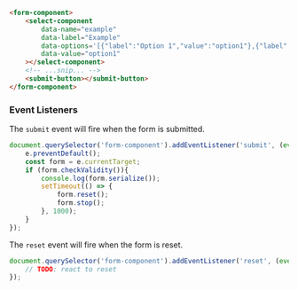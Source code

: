```html
<form-component>
    <select-component
        data-name="example"
        data-label="Example"
        data-options='[{"label":"Option 1","value":"option1"},{"label":"Option 2","value":"option2"}]' 
        data-value="option1"
    ></select-component>
    <!-- ...snip... -->
    <submit-button></submit-button>
</form-component>
```

### Event Listeners

The `submit` event will fire when the form is submitted.

```typescript
document.querySelector('form-component').addEventListener('submit', (event) => {
    e.preventDefault();
    const form = e.currentTarget;
    if (form.checkValidity()){
        console.log(form.serialize());
        setTimeout(() => {
            form.reset();
            form.stop();
        }, 1000);
    }
});
```

The `reset` event will fire when the form is reset.

```typescript
document.querySelector('form-component').addEventListener('reset', (event) => {
    // TODO: react to reset
});
```
